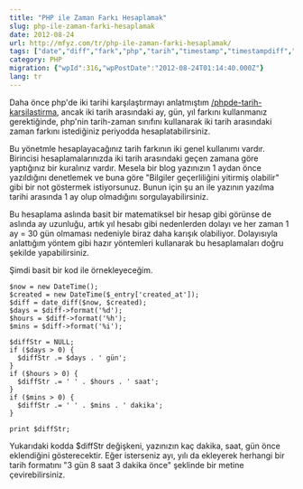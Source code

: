 ```yaml
---
title: "PHP ile Zaman Farkı Hesaplamak"
slug: php-ile-zaman-farki-hesaplamak
date: 2012-08-24
url: http://mfyz.com/tr/php-ile-zaman-farki-hesaplamak/
tags: ["date","diff","fark","php","tarih","timestamp","timestampdiff","zaman"]
category: PHP
migration: {"wpId":316,"wpPostDate":"2012-08-24T01:14:40.000Z"}
lang: tr
---
```


Daha önce php'de iki tarihi karşılaştırmayı anlatmıştım [/phpde-tarih-karsilastirma](/phpde-tarih-karsilastirma), ancak iki tarih arasındaki ay, gün, yıl farkını kullanmanız gerektiğinde, php'nin tarih-zaman sınıfını kullanarak iki tarih arasındaki zaman farkını istediğiniz periyodda hesaplatabilirsiniz.

Bu yönetmle hesaplayacağınız tarih farkının iki genel kullanımı vardır. Birincisi hesaplamalarınızda iki tarih arasındaki geçen zamana göre yaptığınız bir kuralınız vardır. Mesela bir blog yazınızın 1 aydan önce yazıldığını denetlemek ve buna göre "Bilgiler geçerliliğini yitirmiş olabilir" gibi bir not göstermek istiyorsunuz. Bunun için şu an ile yazının yazılma tarihi arasında 1 ay olup olmadığını sorgulayabilirsiniz.

Bu hesaplama aslında basit bir matematiksel bir hesap gibi görünse de aslında ay uzunluğu, artık yıl hesabı gibi nedenlerden dolayı ve her zaman 1 ay = 30 gün olmaması nedeniyle biraz daha karışık olabiliyor. Dolayısıyla anlattığım yöntem gibi hazır yöntemleri kullanarak bu hesaplamaları doğru şekilde yapabilirsiniz.

Şimdi basit bir kod ile örnekleyeceğim.

```
$now = new DateTime();
$created = new DateTime($_entry['created_at']);
$diff = date_diff($now, $created);
$days = $diff->format('%d');
$hours = $diff->format('%h');
$mins = $diff->format('%i');

$diffStr = NULL;
if ($days > 0) {
  $diffStr .= $days . ' gün';
}
if ($hours > 0) {
  $diffStr .= ' ' . $hours . ' saat';
}
if ($mins > 0) {
  $diffStr .= ' ' . $mins . ' dakika';
}

print $diffStr;

```

Yukarıdaki kodda $diffStr değişkeni, yazınızın kaç dakika, saat, gün önce eklendiğini gösterecektir. Eğer isterseniz ayı, yılı da ekleyerek herhangi bir tarih formatını "3 gün 8 saat 3 dakika önce" şeklinde bir metine çevirebilirsiniz.
